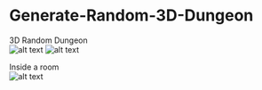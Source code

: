 # Generate-Random-3D-Dungeon

3D Random Dungeon
<br/>
![alt text](https://github.com/Thestouges/Generate-Random-3D-Dungeon/blob/master/Assets/Sample/dung1.PNG)
![alt text](https://github.com/Thestouges/Generate-Random-3D-Dungeon/blob/master/Assets/Sample/dung2.PNG)

Inside a room<br/>
![alt text](https://github.com/Thestouges/Generate-Random-3D-Dungeon/blob/master/Assets/Sample/dun3.PNG)
